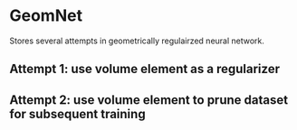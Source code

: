 # GeomNet

Stores several attempts in geometrically regulairzed neural network.

## Attempt 1: use volume element as a regularizer

## Attempt 2: use volume element to prune dataset for subsequent training
